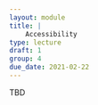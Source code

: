 ```yaml
---
layout: module
title: |
    Accessibility
type: lecture
draft: 1
group: 4
due_date: 2021-02-22
---
```


TBD
